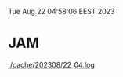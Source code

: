 Tue Aug 22 04:58:06 EEST 2023
# JAM
<a href='./cache/202308/22_04.log'>./cache/202308/22_04.log</a>
